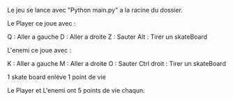 Le jeu se lance avec "Python main.py" a la racine du dossier.

Le Player ce joue avec :

Q : Aller a gauche
D : Aller a droite
Z : Sauter
Alt : Tirer un skateBoard

L'enemi ce joue avec :

K : Aller a gauche
M : Aller a droite
O : Sauter
Ctrl droit : Tirer un skateBoard

1 skate board enléve 1 point de vie

Le Player et L'enemi ont 5 points de vie chaqun.
